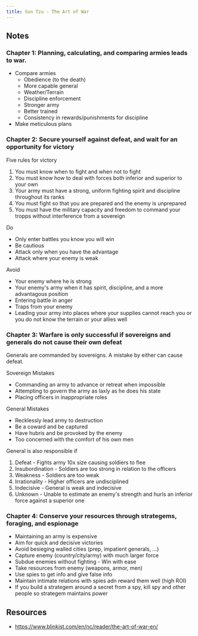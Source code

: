 ```yaml
---
title: Sun Tzu - The Art of War
---
```


## Notes

### Chapter 1: Planning, calculating, and comparing armies leads to war.
- Compare armies
  - Obedience (to the death)
  - More capable general
  - Weather/Terrain
  - Discipline enforcement
  - Stronger army
  - Better trained
  - Consistency in rewards/punishments for discipline
- Make meticulous plans

### Chapter 2: Secure yourself against defeat, and wait for an opportunity for victory
Five rules for victory
1. You must know when to fight and when not to fight
2. You must know how to deal with forces both inferior and superior to your own
3. Your army must have a strong, uniform fighting spirit and discipline throughout its ranks
4. You must fight so that you are prepared and the enemy is unprepared
5. You must have the military capacity and freedom to command your tropps without interference from a sovereign

Do
- Only enter battles you know you will win
- Be cautious
- Attack only when you have the advantage
- Attack where your enemy is weak

Avoid
- Your enemy where he is strong
- Your enemy's army when it has spirit, discipline, and a more advantagous position
- Entering battle in anger
- Traps from your enemy
- Leading your army into places where your supplies cannot reach you or you do not know the terrain or your allies well

### Chapter 3: Warfare is only successful if sovereigns and generals do not cause their own defeat
Generals are commanded by sovereigns. A mistake by either can cause defeat.

Sovereign Mistakes
- Commanding an army to advance or retreat when impossible
- Attempting to govern the army as laxly as he does his state
- Placing officers in inappropriate roles

General Mistakes
- Recklessly lead army to destruction
- Be a coward and be captured
- Have hubris and be provoked by the enemy
- Too concerned with the comfort of his own men

General is also responsible if
1. Defeat - Fights army 10x size causing soldiers to flee
2. Insubordination - Soldiers are too strong in relation to the officers
3. Weakness - Soldiers are too weak
4. Irrationality - Higher officers are undisciplined
5. Indecisive - General is weak and indecisive
6. Unknown - Unable to estimate an enemy's strength and hurls an inferior force against a superior one

### Chapter 4: Conserve your resources through strategems, foraging, and espionage
- Maintaining an army is expensive
- Aim for quick and decisive victories
- Avoid besieging walled cities (prep, impatient generals, ...)
- Capture enemy (country/city/army) with much larger force
- Subdue enemies without fighting - Win with ease
- Take resources from enemy (weapons, armor, men)
- Use spies to get info and give false info
- Maintain intimate relations with spies adn reward them well (high ROI)
- If you build a strategem around a secret from a spy, kill spy and other people so strategem maintains power


## Resources
- https://www.blinkist.com/en/nc/reader/the-art-of-war-en/
